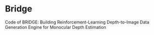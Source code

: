 # Bridge
Code of BRIDGE: Building Reinforcement-Learning Depth-to-Image Data Generation Engine for Monocular Depth Estimation
